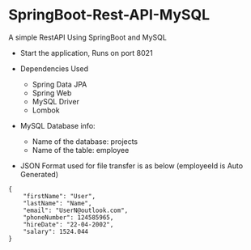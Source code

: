 # SpringBoot-Rest-API-MySQL
A simple RestAPI Using SpringBoot and MySQL

 - Start the application, Runs on port 8021
 - Dependencies Used
    * Spring Data JPA
    * Spring Web
    * MySQL Driver
    * Lombok
    
 - MySQL Database info:
    * Name of the database: projects
    * Name of the table: employee

 - JSON Format used for file transfer is as below (employeeId is Auto Generated)
```
{
    "firstName": "User",
    "lastName": "Name",
    "email": "UserN@outlook.com",
    "phoneNumber": 124585965,
    "hireDate": "22-04-2002",
    "salary": 1524.044
}
```
